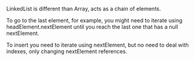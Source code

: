 LinkedList is different than Array, acts as a chain of elements.

To go to the last element, for example, you might need to iterate using headElement.nextElement until you reach the last one that has a null nextElement.

To insert you need to iterate using nextElement, but no need to deal with indexes, only changing nextElement references.